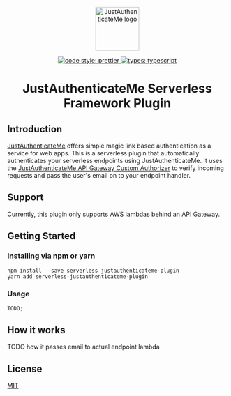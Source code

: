 <p align="center"><a href="https://www.justauthenticate.me" target="_blank" rel="noopener noreferrer"><img width="100" src="https://www.justauthenticate.me/favicon.png" alt="JustAuthenticateMe logo"></a></p>
<p align="center">
  <a href="https://prettier.io/">
    <img alt="code style: prettier" src="https://badgen.net/badge/code style/prettier/ff69b4">
  </a>
  <a href="https://www.typescriptlang.org/">
    <img alt="types: typescript" src="https://badgen.net/badge/types/TypeScript/blue">
  </a>
</p>
<h1 align="center">JustAuthenticateMe Serverless Framework Plugin</h1>

## Introduction

[JustAuthenticateMe](https://www.justauthenticate.me) offers simple magic link based authentication as a service for web apps. This is a serverless plugin that automatically authenticates your serverless endpoints using JustAuthenticateMe. It uses the [JustAuthenticateMe API Gateway Custom Authorizer](https://https://github.com/CoalesceSoftware/justauthenticateme-apigateway-auth) to verify incoming requests and pass the user's email on to your endpoint handler.

## Support

Currently, this plugin only supports AWS lambdas behind an API Gateway.

## Getting Started

### Installing via npm or yarn

```
npm install --save serverless-justauthenticateme-plugin
yarn add serverless-justauthenticateme-plugin
```

### Usage

```js
TODO;
```

## How it works

TODO how it passes email to actual endpoint lambda

## License

[MIT](http://opensource.org/licenses/MIT)
